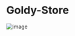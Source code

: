 # Goldy-Store
![image](https://user-images.githubusercontent.com/57677496/223716921-f2fe5dc4-068b-4583-8cdd-504c654c5ed3.png)
